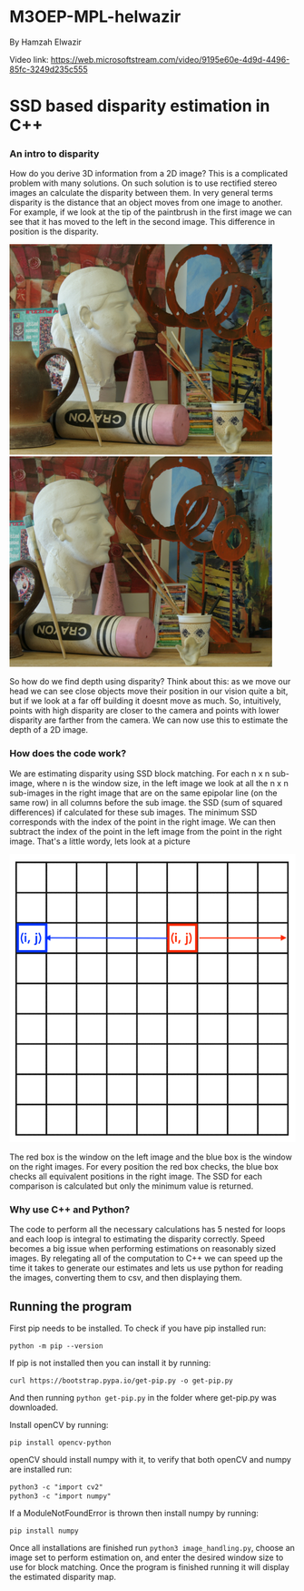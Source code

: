 # M3OEP-MPL-helwazir
By Hamzah Elwazir

Video link: https://web.microsoftstream.com/video/9195e60e-4d9d-4496-85fc-3249d235c555
# SSD based disparity estimation in C++
### An intro to disparity
How do you derive 3D information from a 2D image? This is a complicated problem with many solutions. On such solution 
is to use rectified stereo images an calculate the disparity between them. In very general terms disparity is the 
distance that an object moves from one image to another. For example, if we look at the tip of the paintbrush in the 
first image we can see that it has moved to the left in the second image. This difference in position is the disparity.

![](input_images/mannequin_view_left.png) ![](input_images/mannequin_view_right.png)

So how do we find depth using disparity? Think about this: as we move our head we can see close objects move their position in our 
vision quite a bit, but if we look at a far off building it doesnt move as much. So, intuitively, points with high 
disparity are closer to the camera and points with lower disparity are farther from the camera. We can now use this to 
estimate the depth of a 2D image.

### How does the code work?
We are estimating disparity using SSD block matching. For each n x n sub-image, where n is the window size, in the left 
image we look at all the n x n sub-images in the right image that are on the same epipolar line (on the same row) in all 
columns before the sub image. the SSD (sum of squared differences) if calculated for these sub images. The minimum SSD 
corresponds with the index of the point in the right image. We can then subtract the index of the point in the left 
image from the point in the right image. That's a little wordy, lets look at a picture

![](grid_42673_lg.png)

The red box is the window on the left image and the blue box is the window on the right images. For every position the 
red box checks, the blue box checks all equivalent positions in the right image. The SSD for each comparison is 
calculated but only the minimum value is returned.

### Why use C++ and Python?
The code to perform all the necessary calculations has 5 nested for loops and each loop is integral to estimating the 
disparity correctly. Speed becomes a big issue when performing estimations on reasonably sized images. By relegating 
all of the computation to C++ we can speed up the time it takes to generate our estimates and lets us use python for 
reading the images, converting them to csv, and then displaying them.  

## Running the program
First pip needs to be installed. To check if you have pip installed run:
```
python -m pip --version
```
If pip is not installed then you can install it by running:
```
curl https://bootstrap.pypa.io/get-pip.py -o get-pip.py
```
And then running `python get-pip.py` in the folder where get-pip.py was downloaded.


Install openCV by running:
```
pip install opencv-python
```
openCV should install numpy with it, to verify that both openCV and numpy are installed run:
```
python3 -c "import cv2"
python3 -c "import numpy"
```
If a ModuleNotFoundError is thrown then install numpy by running:
```
pip install numpy
```
Once all installations are finished run `python3 image_handling.py`, choose an image set to perform estimation on, and 
enter the desired window size to use for block matching. Once the program is finished running it will display the 
estimated disparity map. 

